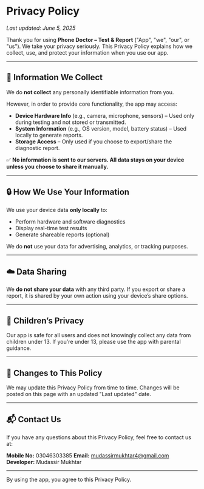 # Privacy Policy

_Last updated: June 5, 2025_

Thank you for using **Phone Doctor – Test & Report** ("App", "we", "our", or "us"). We take your privacy seriously. This Privacy Policy explains how we collect, use, and protect your information when you use our app.

---

## 📱 Information We Collect

We do **not collect** any personally identifiable information from you.

However, in order to provide core functionality, the app may access:

- **Device Hardware Info** (e.g., camera, microphone, sensors) – Used only during testing and not stored or transmitted.
- **System Information** (e.g., OS version, model, battery status) – Used locally to generate reports.
- **Storage Access** – Only used if you choose to export/share the diagnostic report.

✅ **No information is sent to our servers. All data stays on your device unless you choose to share it manually.**

---

## 🔒 How We Use Your Information

We use your device data **only locally** to:

- Perform hardware and software diagnostics
- Display real-time test results
- Generate shareable reports (optional)

We do **not** use your data for advertising, analytics, or tracking purposes.

---

## ☁️ Data Sharing

We **do not share your data** with any third party. If you export or share a report, it is shared by your own action using your device’s share options.

---

## 👶 Children’s Privacy

Our app is safe for all users and does not knowingly collect any data from children under 13. If you're under 13, please use the app with parental guidance.

---

## 🔄 Changes to This Policy

We may update this Privacy Policy from time to time. Changes will be posted on this page with an updated "Last updated" date.

---

## 📬 Contact Us

If you have any questions about this Privacy Policy, feel free to contact us at:

**Mobile No:** 03046303385
**Email:** mudassirmukhtar4@gmail.com
**Developer:** Mudassir Mukhtar

---

By using the app, you agree to this Privacy Policy.
